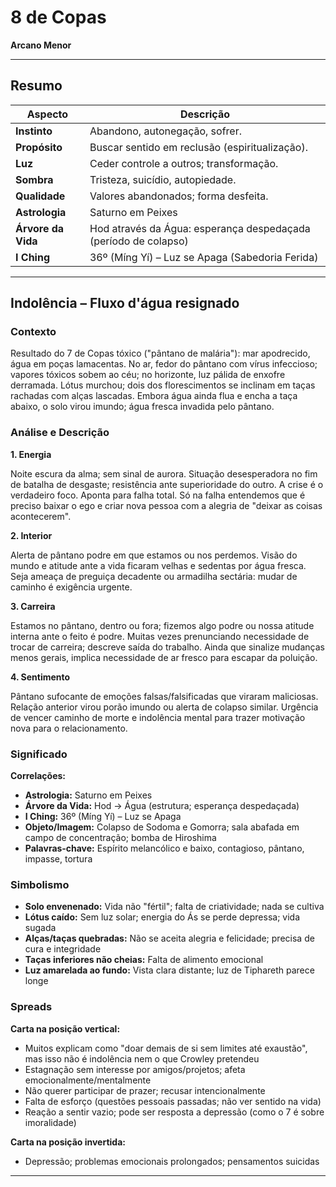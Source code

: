 # 8 de Copas

**Arcano Menor**

---

## Resumo

| Aspecto | Descrição |
|---------|-----------|
| **Instinto** | Abandono, autonegação, sofrer. |
| **Propósito** | Buscar sentido em reclusão (espiritualização). |
| **Luz** | Ceder controle a outros; transformação. |
| **Sombra** | Tristeza, suicídio, autopiedade. |
| **Qualidade** | Valores abandonados; forma desfeita. |
| **Astrologia** | Saturno em Peixes |
| **Árvore da Vida** | Hod através da Água: esperança despedaçada (período de colapso) |
| **I Ching** | 36º (Míng Yí) – Luz se Apaga (Sabedoria Ferida) |

---

## Indolência – Fluxo d'água resignado

### Contexto

Resultado do 7 de Copas tóxico ("pântano de malária"): mar apodrecido, água em poças lamacentas. No ar, fedor do pântano com vírus infeccioso; vapores tóxicos sobem ao céu; no horizonte, luz pálida de enxofre derramada. Lótus murchou; dois dos florescimentos se inclinam em taças rachadas com alças lascadas. Embora água ainda flua e encha a taça abaixo, o solo virou imundo; água fresca invadida pelo pântano.

### Análise e Descrição

**1. Energia**

Noite escura da alma; sem sinal de aurora. Situação desesperadora no fim de batalha de desgaste; resistência ante superioridade do outro. A crise é o verdadeiro foco. Aponta para falha total. Só na falha entendemos que é preciso baixar o ego e criar nova pessoa com a alegria de "deixar as coisas acontecerem".

**2. Interior**

Alerta de pântano podre em que estamos ou nos perdemos. Visão do mundo e atitude ante a vida ficaram velhas e sedentas por água fresca. Seja ameaça de preguiça decadente ou armadilha sectária: mudar de caminho é exigência urgente.

**3. Carreira**

Estamos no pântano, dentro ou fora; fizemos algo podre ou nossa atitude interna ante o feito é podre. Muitas vezes prenunciando necessidade de trocar de carreira; descreve saída do trabalho. Ainda que sinalize mudanças menos gerais, implica necessidade de ar fresco para escapar da poluição.

**4. Sentimento**

Pântano sufocante de emoções falsas/falsificadas que viraram maliciosas. Relação anterior virou porão imundo ou alerta de colapso similar. Urgência de vencer caminho de morte e indolência mental para trazer motivação nova para o relacionamento.

### Significado

**Correlações:**

- **Astrologia:** Saturno em Peixes
- **Árvore da Vida:** Hod → Água (estrutura; esperança despedaçada)
- **I Ching:** 36º (Míng Yí) – Luz se Apaga
- **Objeto/Imagem:** Colapso de Sodoma e Gomorra; sala abafada em campo de concentração; bomba de Hiroshima
- **Palavras‑chave:** Espírito melancólico e baixo, contagioso, pântano, impasse, tortura

### Simbolismo

- **Solo envenenado:** Vida não "fértil"; falta de criatividade; nada se cultiva
- **Lótus caído:** Sem luz solar; energia do Ás se perde depressa; vida sugada
- **Alças/taças quebradas:** Não se aceita alegria e felicidade; precisa de cura e integridade
- **Taças inferiores não cheias:** Falta de alimento emocional
- **Luz amarelada ao fundo:** Vista clara distante; luz de Tiphareth parece longe

### Spreads

**Carta na posição vertical:**

- Muitos explicam como "doar demais de si sem limites até exaustão", mas isso não é indolência nem o que Crowley pretendeu
- Estagnação sem interesse por amigos/projetos; afeta emocionalmente/mentalmente
- Não querer participar de prazer; recusar intencionalmente
- Falta de esforço (questões pessoais passadas; não ver sentido na vida)
- Reação a sentir vazio; pode ser resposta a depressão (como o 7 é sobre imoralidade)

**Carta na posição invertida:**

- Depressão; problemas emocionais prolongados; pensamentos suicidas

---


